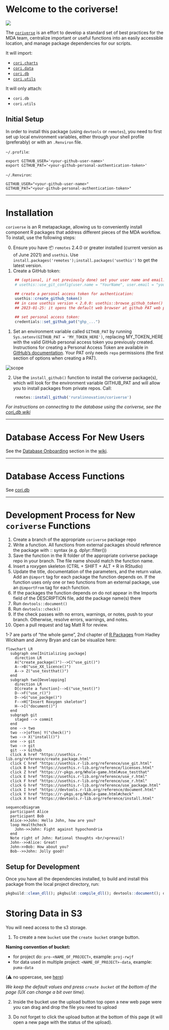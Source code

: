 # Welcome to the coriverse!

![](https://img.shields.io/badge/lifecycle-stable-green.svg)

The [`coriverse`](https://github.com/ruralinnovation/coriverse/) is an
effort to develop a standard set of best practices for the MDA team,
centralize important or useful functions into an easily accessible
location, and manage package dependencies for our scripts.

It will import:

- [`cori.charts`](https://github.com/ruralinnovation/cori.charts/)
- [`cori.data`](https://github.com/ruralinnovation/cori.data/)
- [`cori.db`](https://github.com/ruralinnovation/cori.db/)
- [`cori.utils`](https://github.com/ruralinnovation/cori.utils/)

It will only attach:

- `cori.db`
- `cori.utils`

## Initial Setup

In order to install this package (using `devtools` or `remotes`), you
need to first set up local environment variables, either through your
shell profile (preferably) or with an `.Renviron` file.

`~/.profile`:

    export GITHUB_USER='<your-github-user-name>'
    export GITHUB_PAT='<your-github-personal-authentication-token>'

`~/.Renviron`:

    GITHUB_USER="<your-github-user-name>"   
    GITHUB_PAT="<your-github-personal-authentication-token>"

------------------------------------------------------------------------

# Installation

`coriverse` is an R metapackage, allowing us to conveniently install
component R packages that address different pieces of the MDA workflow.
To install, use the following steps:

0.  Ensure you have :package: `remotes` 2.4.0 or greater installed
    (current version as of June 2021) and `usethis`. Use
    `install.packages('remotes');install.packages('usethis')` to get the
    latest version.
1.  Create a GitHub token:

``` r
    ## (optional, if not previously done) set your user name and email:
    # usethis::use_git_config(user.name = "YourName", user.email = "your@mail.com")
    
    ## create a personal access token for authentication:
    usethis::create_github_token() 
    ## in case usethis version < 2.0.0: usethis::browse_github_token() (or even better: update usethis!)
    ## 2023-01-25: it opens the default web browser at github PAT web page see 1.

    ## set personal access token:
    credentials::set_github_pat("ghp_...")
```

1.  Set an environment variable called `GITHUB_PAT` by running
    `Sys.setenv(GITHUB_PAT = 'MY_TOKEN_HERE')`, replacing MY_TOKEN_HERE
    with the valid GitHub personal access token you previously
    created.  
    Instructions for creating a Personal Access Token are available in
    [GitHub’s
    documentation](https://docs.github.com/en/github/authenticating-to-github/creating-a-personal-access-token).
    Your PAT only needs `repo` permissions (the first section of options
    when creating a PAT).

![scope](https://user-images.githubusercontent.com/33400922/135469840-d7076fe8-4e89-49ea-aeab-0701d3d54d12.PNG)

2.  Use the `install_github()` function to install the coriverse
    package(s), which will look for the environment variable GITHUB_PAT
    and will allow you to install packages from private repos. Call:

``` r
    remotes::install_github('ruralinnovation/coriverse')
```

*For instructions on connecting to the database using the coriverse, see
the [cori_db wiki](https://github.com/ruralinnovation/cori_db/wiki)*

------------------------------------------------------------------------

# Database Access For New Users

See the [Database Onboarding](onboarding_team_db.md) section in the
[wiki](wiki).

------------------------------------------------------------------------

# Database Access Functions

See [cori.db](https://github.com/ruralinnovation/cori.db/)

------------------------------------------------------------------------

# Development Process for New `coriverse` Functions

1.  Create a branch of the appropriate `coriverse` package repo
2.  Write a function. All functions from external packages should
    reference the package with :: syntax (e.g. dplyr::filter())
3.  Save the function in the R folder of the appropriate coriverse
    package repo in your branch. The file name should match the function
    name.
4.  Insert a roxygen skeleton (CTRL + SHIFT + ALT + R in RStudio)
5.  Update the title, documentation of the parameters, and the return
    value. Add an `@import` tag for each package the function depends
    on. If the function uses only one or two functions from an external
    package, use an `@importFrom` tag for each function.
6.  If the packages the function depends on do not appear in the Imports
    field of the DESCRIPTION file, add the package name(s) there
7.  Run `devtools::document()`
8.  Run `devtools::check()`
9.  If the check passes with no errors, warnings, or notes, push to your
    branch. Otherwise, resolve errors, warnings, and notes.
10. Open a pull request and tag Matt R for review.

1-7 are parts of “the whole game”, 2nd chapter of [R
Packages](https://r-pkgs.org/) from Hadley Wickham and Jenny Bryan and
can be visualize here:

``` mermaid
flowchart LR
  subgraph one[Initializing package]
    direction LR
    A("create_package()")-->C("use_git()")
    A-->B("use_XX_licence()")
    A--> Z("use_testthat()")
  end
  subgraph two[Developping]
    direction LR
    D[create a function]-->E("use_test()")
    D-->F("use_r()")
    D-->G("use_packge()")
    F-->H["Insert Roxygen skeleton"]
    H-->I("document()")
  end
  subgraph git
    staged --> commit
  end
  one --> two
  two -->|often| Y("check()")
  two --> X("install()")
  one --> git
  two --> git
  git --> Github
  click A href "https://usethis.r-lib.org/reference/create_package.html"
  click C href "https://usethis.r-lib.org/reference/use_git.html"
  click B href "https://usethis.r-lib.org/reference/licenses.html"
  click Z href "https://r-pkgs.org/Whole-game.html#use_testthat"
  click E href "https://usethis.r-lib.org/reference/use_r.html"
  click F href "https://usethis.r-lib.org/reference/use_r.html"
  click G href "https://usethis.r-lib.org/reference/use_package.html"
  click I href "https://devtools.r-lib.org/reference/document.html"
  click Y href "https://r-pkgs.org/Whole-game.html#check"
  click X href "https://devtools.r-lib.org/reference/install.html"
```

``` mermaid
sequenceDiagram
  participant Alice
  participant Bob
  Alice->>John: Hello John, how are you?
  loop Healthcheck
    John->>John: Fight against hypochondria
  end
  Note right of John: Rational thoughts <br/>prevail!
  John-->>Alice: Great!
  John->>Bob: How about you?
  Bob-->>John: Jolly good!
```

## Setup for Development

Once you have all the dependencies installed, to build and install this
package from the local project directory, run:

``` r
pkgbuild::clean_dll(); pkgbuild::compile_dll(); devtools::document(); devtools::check(); devtools::install();
```

# Storing Data in S3

You will need access to the s3 storage.

1.  To create a new `bucket` use the `create bucket` orange button.

**Naming convention of bucket:**

- for project do: `pro-<NAME_OF_PROJECT>`, example: `proj-rwjf`  
- for data used in multiple project: `<NAME_OF_PROJECT>-data`, example:
  `puma-data`

(⚠️ no uppercase, see
[here](https://docs.aws.amazon.com/AmazonS3/latest/userguide/bucketnamingrules.html))

*We keep the default values and press `create bucket` at the bottom of
the page (UX can change a bit over time).*

2.  Inside the bucket use the upload button top open a new web page were
    you can drag and drop the file you need to upload

3.  Do not forget to click the upload button at the bottom of this page
    (it will open a new page with the status of the upload).
